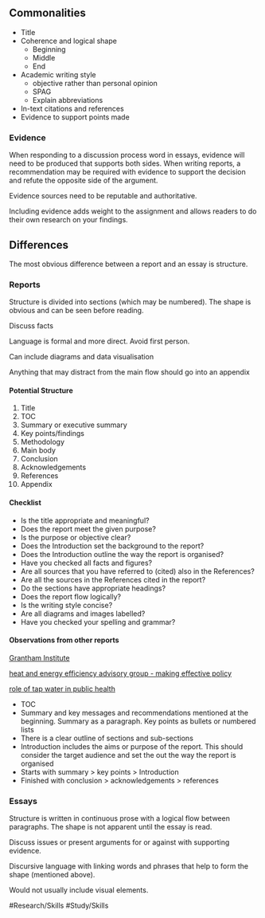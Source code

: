 ## Commonalities
- Title
- Coherence and logical shape
	- Beginning
	- Middle
	- End
- Academic writing style
	- objective rather than personal opinion
	- SPAG
	- Explain abbreviations
- In-text citations and references
- Evidence to support points made

### Evidence
When responding to a discussion process word in essays, evidence will need to be produced that supports both sides. When writing reports, a recommendation may be required with evidence to support the decision and refute the opposite side of the argument.

Evidence sources need to be reputable and authoritative.

Including evidence adds weight to the assignment and allows readers to do their own research on your findings.

## Differences
The most obvious difference between a report and an essay is structure.

### Reports
Structure is divided into sections (which may be numbered). The shape is obvious and can be seen before reading.

Discuss facts

Language is formal and more direct. Avoid first person.

Can include diagrams and data visualisation

Anything that may distract from the main flow should go into an appendix

#### Potential Structure
1. Title
2. TOC
3. Summary or executive summary
4. Key points/findings
5. Methodology
6. Main body
7. Conclusion
8. Acknowledgements
9. References
10. Appendix 

#### Checklist
- Is the title appropriate and meaningful?
- Does the report meet the given purpose?
- Is the purpose or objective clear?
- Does the Introduction set the background to the report?
- Does the Introduction outline the way the report is organised?
- Have you checked all facts and figures?
- Are all sources that you have referred to (cited) also in the References?
- Are all the sources in the References cited in the report?
- Do the sections have appropriate headings?
- Does the report flow logically?
- Is the writing style concise?
- Are all diagrams and images labelled?
- Have you checked your spelling and grammar?

#### Observations from other reports

[Grantham Institute](https://www.lse.ac.uk/GranthamInstitute/wp-content/uploads/2016/11/Averchenkova-et-al-2016.pdf)

[heat and energy efficiency advisory group - making effective policy](https://www.theccc.org.uk/wp-content/uploads/2016/10/Heat-and-Energy-Efficiency-Advisory-Group-Report-Making-Effective-Policy.pdf)

[role of tap water in public health](https://www.water.org.uk/publication/the-role-of-tap-water-in-public-health)

* TOC
* Summary and key messages and recommendations mentioned at the beginning. Summary as a paragraph. Key points as bullets or numbered lists
* There is a clear outline of sections and sub-sections 
* Introduction includes the aims or purpose of the report. This should consider the target audience and set the out the way the report is organised 
* Starts with summary > key points > Introduction
* Finished with conclusion > acknowledgements > references

### Essays
Structure is written in continuous prose with a logical flow between paragraphs. The shape is not apparent until the essay is read.

Discuss issues or present arguments for or against with supporting evidence.

Discursive language with linking words and phrases that help to form the shape (mentioned above).

Would not usually include visual elements.


#Research/Skills 
#Study/Skills 